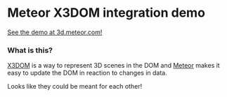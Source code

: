 Meteor X3DOM integration demo
=================

[See the demo at 3d.meteor.com!](http://3d.meteor.com/)

### What is this?
[X3DOM](http://www.x3dom.org/) is a way to represent 3D scenes in the DOM and
[Meteor](http://meteor.com) makes it easy to update the DOM in reaction to changes in data.

Looks like they could be meant for each other!
